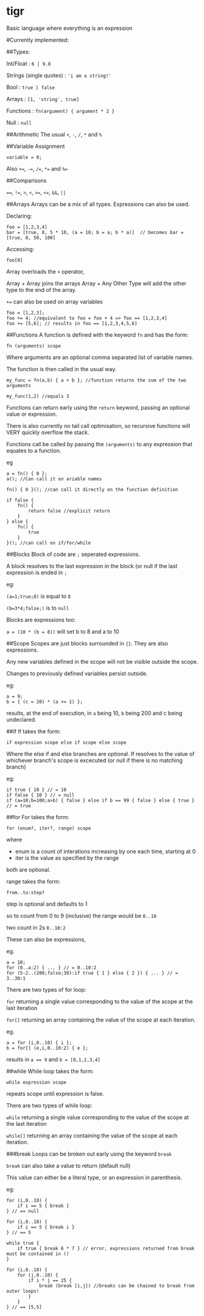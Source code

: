 # tigr
Basic language where everything is an expression

#Currently implemented:

##Types:

Int/Float : `6 | 9.8`

Strings (single quotes) : `'i am a string!'`

Bool : `true | false`

Arrays : `[1, 'string', true]`

Functions : `fn(argument) { argument * 2 }`

Null : `null`

##Arithmetic
The usual `+`, `-`, `/`, `*` and `%`

##Variable Assignment

`variable = 0;`

Also `+=`, `-=`, `/=`, `*=` and `%=`

##Comparisons

`==`, `!=`, `>`, `<`, `>=`, `<=`, `&&`, `||`

##Arrays
Arrays can be a mix of all types. Expressions can also be used.

Declaring:

```
foo = [1,2,3,4]
bar = [true, 8, 5 * 10, (a = 10; b = a; b * a)]  // becomes bar = [true, 8, 50, 100]
```

Accessing:

`foo[0]`

Array overloads the `+` operator, 

Array + Array joins the arrays
Array + Any Other Type will add the other type to the end of the array.

`+=` can also be used on array variables

```
foo = [1,2,3];
foo += 4; //equivalent to foo = foo + 4 => foo == [1,2,3,4]
foo += [5,6]; // results in foo == [1,2,3,4,5,6]
```

##Functions
A function is defined with the keyword `fn` and has the form:

`fn (arguments) scope`

Where arguments are an optional comma separated list of variable names.

The function is then called in the usual way.

```
my_func = fn(a,b) { a + b }; //function returns the sum of the two arguments

my_func(1,2) //equals 3
```

Functions can return early using the `return` keyword, passing an optional value or expression.

There is also currently no tail call optimisation, so recursive functions will VERY quickly overflow the stack.

Functions call be called by passing the `(arguments)` to any expression that equates to a function.

eg

```
a = fn() { 0 };
a(); //Can call it on ariable names

fn() { 0 }(); //can call it directly on the function definition

if false {
    fn() {
        return false //explicit return
    }
} else {
    fn() {
        true
    }
}(); //can call on if/for/while
```

##Blocks
Block of code are `;` seperated expressions.

A block resolves to the last expression in the block (or null if the last expression is ended in `;`

eg:

`(a=1;true;8)` is equal to `8`

`(b=3*4;false;)` is to `null`

Blocks are expressions too:

`a = (10 * (b = 8))` will set b to 8 and a to 10

##Scope
Scopes are just blocks surrounded in `{}`. They are also expressions.

Any new variables defined in the scope will not be visible outside the scope.

Changes to previously defined variables persist outside.

eg:

```
a = 9;
b = { (c = 20) * (a += 1) };
```

results, at the end of execution, in `a` being 10, `b` being 200 and c being undeclared.

##if
If takes the form:

`if expression scope else if scope else scope`

Where the else if and else branches are optional.
If resolves to the value of whichever branch's scope is excecuted (or null if there is no matching branch)

eg:

```
if true { 10 } // = 10
if false { 10 } // = null
if (a=10;b=100;a>b) { false } else if b == 99 { false } else { true } // = true
```
##for
For takes the form:

`for (enum?, iter?, range) scope`

where
- enum is a count of interations increasing by one each time, starting at 0
- iter is the value as specified by the range

both are optional.

range takes the form:

`from..to:step?`

step is optional and defaults to 1

so to count from 0 to 9 (inclusive) the range would be `0..10`

two count in 2s `0..10:2`

These can also be expressions, 

eg. 
```
a = 10; 
for (0..a:2) { ... } // = 0..10:2
for (5-2..(200;false;30):if true { 1 } else { 2 }) { ... } // = 3..30:1
```

There are two types of for loop:

`for` returning a single value corresponding to the value of the scope at the last iteration

`for[]` returning an array containing the value of the scope at each iteration.

eg.

```
a = for (i,0..10) { i };
b = for[] (e,i,0..10:2) { e };
```

results in `a == 9` and `b = [0,1,2,3,4]`

##while
While loop takes the form:

`while expression scope`

repeats scope until expression is false.

There are two types of while loop:

`while` returning a single value corresponding to the value of the scope at the last iteration

`while[]` returning an array containing the value of the scope at each iteration.

###break
Loops can be broken out early using the keyword ``break``

`break` can also take a value to return (default null)

This value can either be a literal type, or an expression in parenthesis.

eg:

```
for (i,0..10) {
    if i == 5 { break }
} // == null

for (i,0..10) {
    if i == 5 { break i }
} // == 5

while true {
    if true { break 6 * 7 } // error, expressions returned from break must be contained in ()
}

for (i,0..10) {
    for (j,0..10) {
        if i * j == 25 {
            break (break [i,j]) //breaks can be chained to break from outer loops!
        }
    }
} // == [5,5]
```
